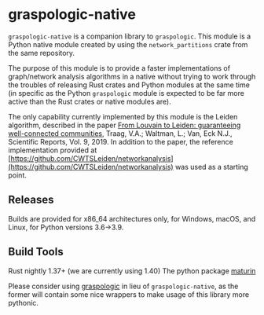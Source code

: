 # graspologic-native

`graspologic-native` is a companion library to `graspologic`.  This module is a Python native module created by using
the `network_partitions` crate from the same repository.

The purpose of this module is to provide a faster implementations of graph/network analysis algorithms in a native
without trying to work through the troubles of releasing Rust crates and Python modules at the same time (in specific 
as the Python `graspologic` module is expected to be far more active than the Rust crates or native modules are).

The only capability currently implemented by this module is the Leiden algorithm, described in the paper
[From Louvain to Leiden: guaranteeing well-connected communities](https://openaccess.leidenuniv.nl/handle/1887/78029), 
Traag, V.A.; Waltman, L.; Van, Eck N.J., Scientific Reports, Vol. 9, 2019.  In addition to the paper, the reference 
implementation provided at [https://github.com/CWTSLeiden/networkanalysis](https://github.com/CWTSLeiden/networkanalysis)
was used as a starting point.

## Releases
Builds are provided for x86_64 architectures only, for Windows, macOS, and Linux, for Python versions 3.6->3.9.

## Build Tools
Rust nightly 1.37+ (we are currently using 1.40)
The python package [maturin](https://github.com/pyo3/maturin)

Please consider using [graspologic](https://github.com/microsoft/graspologic) in lieu of `graspologic-native`, as the 
former will contain some nice wrappers to make usage of this library more pythonic.
